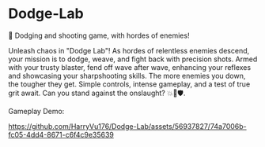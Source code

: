 # Dodge-Lab

🚅 Dodging and shooting game, with hordes of enemies!

Unleash chaos in "Dodge Lab"! As hordes of relentless enemies descend, your mission is to dodge, weave, and fight back with precision shots. Armed with your trusty blaster, fend off wave after wave, enhancing your reflexes and showcasing your sharpshooting skills. The more enemies you down, the tougher they get. Simple controls, intense gameplay, and a test of true grit await. Can you stand against the onslaught? 💥🔫🛡️.

Gameplay Demo:




https://github.com/HarryVu176/Dodge-Lab/assets/56937827/74a7006b-fc05-4dd4-8671-c6f4c9e35639

